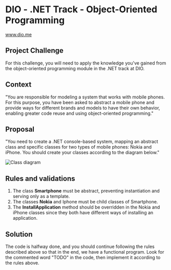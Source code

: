 # DIO - .NET Track - Object-Oriented Programming
www.dio.me

## Project Challenge
For this challenge, you will need to apply the knowledge you've gained from the object-oriented programming module in the .NET track at DIO.

## Context
"You are responsible for modeling a system that works with mobile phones. For this purpose, you have been asked to abstract a mobile phone and provide ways for different brands and models to have their own behavior, enabling greater code reuse and using object-oriented programming."

## Proposal
"You need to create a .NET console-based system, mapping an abstract class and specific classes for two types of mobile phones: Nokia and iPhone. You should create your classes according to the diagram below."

![Class diagram](Imagens/diagrama.png)

## Rules and validations
1. The class **Smartphone** must be abstract, preventing instantiation and serving only as a template.
2. The classes **Nokia** and Iphone must be child classes of Smartphone.
3. The **InstallApplication** method should be overridden in the Nokia and iPhone classes since they both have different ways of installing an application.

## Solution
The code is halfway done, and you should continue following the rules described above so that in the end, we have a functional program. Look for the commented word "TODO" in the code, then implement it according to the rules above.